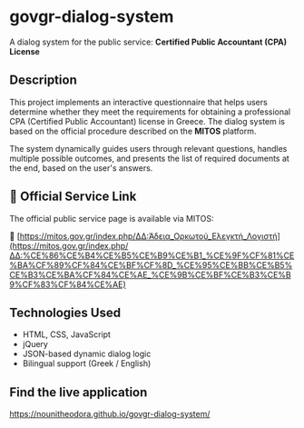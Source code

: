 # govgr-dialog-system
A dialog system for the public service: **Certified Public Accountant (CPA) License**

## Description
This project implements an interactive questionnaire that helps users determine whether they meet the requirements for obtaining a professional CPA (Certified Public Accountant) license in Greece. The dialog system is based on the official procedure described on the **MITOS** platform.

The system dynamically guides users through relevant questions, handles multiple possible outcomes, and presents the list of required documents at the end, based on the user's answers.

## 🔗 Official Service Link
The official public service page is available via MITOS:

🔗 [https://mitos.gov.gr/index.php/ΔΔ:Άδεια_Ορκωτού_Ελεγκτή_Λογιστή](https://mitos.gov.gr/index.php/ΔΔ:%CE%86%CE%B4%CE%B5%CE%B9%CE%B1_%CE%9F%CF%81%CE%BA%CF%89%CF%84%CE%BF%CF%8D_%CE%95%CE%BB%CE%B5%CE%B3%CE%BA%CF%84%CE%AE_%CE%9B%CE%BF%CE%B3%CE%B9%CF%83%CF%84%CE%AE)

## Technologies Used
- HTML, CSS, JavaScript
- jQuery
- JSON-based dynamic dialog logic
- Bilingual support (Greek / English)

## Find the live application

https://nounitheodora.github.io/govgr-dialog-system/

